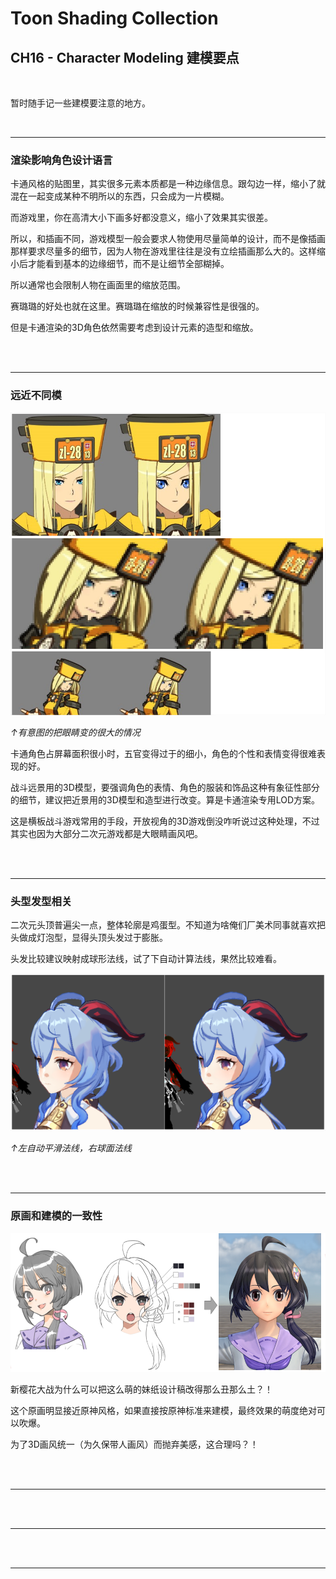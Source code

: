 # Toon Shading Collection 

## CH16 - Character Modeling 建模要点

<br>

暂时随手记一些建模要注意的地方。

<br>

------

### 渲染影响角色设计语言

卡通风格的贴图里，其实很多元素本质都是一种边缘信息。跟勾边一样，缩小了就混在一起变成某种不明所以的东西，只会成为一片模糊。

而游戏里，你在高清大小下画多好都没意义，缩小了效果其实很差。

所以，和插画不同，游戏模型一般会要求人物使用尽量简单的设计，而不是像插画那样要求尽量多的细节，因为人物在游戏里往往是没有立绘插画那么大的。这样缩小后才能看到基本的边缘细节，而不是让细节全部糊掉。

所以通常也会限制人物在画面里的缩放范围。

赛璐璐的好处也就在这里。赛璐璐在缩放的时候兼容性是很强的。

但是卡通渲染的3D角色依然需要考虑到设计元素的造型和缩放。

<br>

<br>

------

### 远近不同模

![CH16_Modeling_A_ExaggerateFeatures](../imgs/CH16_Modeling_A_ExaggerateFeatures.png)

*↑有意图的把眼睛变的很大的情况*

卡通角色占屏幕面积很小时，五官变得过于的细小，角色的个性和表情变得很难表现的好。

战斗远景用的3D模型，要强调角色的表情、角色的服装和饰品这种有象征性部分的细节，建议把近景用的3D模型和造型进行改变。算是卡通渲染专用LOD方案。

这是横板战斗游戏常用的手段，开放视角的3D游戏倒没咋听说过这种处理，不过其实也因为大部分二次元游戏都是大眼睛画风吧。

<br>

<br>

------

### 头型发型相关

二次元头顶普遍尖一点，整体轮廓是鸡蛋型。不知道为啥俺们厂美术同事就喜欢把头做成灯泡型，显得头顶头发过于膨胀。

头发比较建议映射成球形法线，试了下自动计算法线，果然比较难看。

![CH16_Modeling_A_HairNormals](../imgs/CH16_Modeling_A_HairNormals.png)

*↑左自动平滑法线，右球面法线*

<br>

<br>

------

### 原画和建模的一致性

![CH16_Modeling_A_DesignModelSimilarity](../imgs/CH16_Modeling_A_DesignModelSimilarity.png)

新樱花大战为什么可以把这么萌的妹纸设计稿改得那么丑那么土？！

这个原画明显接近原神风格，如果直接按原神标准来建模，最终效果的萌度绝对可以吹爆。

为了3D画风统一（为久保带人画风）而抛弃美感，这合理吗？！

<br>

<br>

------





<br>

<br>

------





<br>

<br>

------



